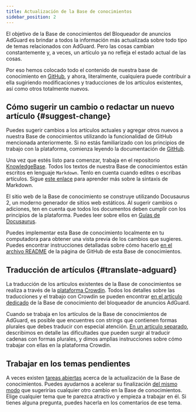 ```yaml
---
title: Actualización de la Base de conocimientos
sidebar_position: 2
---
```


El objetivo de la Base de conocimientos del Bloqueador de anuncios AdGuard es brindar a todos la información más actualizada sobre todo tipo de temas relacionados con AdGuard. Pero las cosas cambian constantemente y, a veces, un artículo ya no refleja el estado actual de las cosas.

Por eso hemos colocado todo el contenido de nuestra base de conocimiento en [GitHub](https://github.com/AdguardTeam/KnowledgeBase), y ahora, literalmente, cualquiera puede contribuir a ella sugiriendo modificaciones y traducciones de los artículos existentes, así como otros totalmente nuevos.

## Cómo sugerir un cambio o redactar un nuevo artículo {#suggest-change}

Puedes sugerir cambios a los artículos actuales y agregar otros nuevos a nuestra Base de conocimientos utilizando la funcionalidad de GitHub mencionada anteriormente. Si no estás familiarizado con los principios de trabajo con la plataforma, comienza leyendo la documentación de [GitHub](https://docs.github.com/en).

Una vez que estés listo para comenzar, trabaja en el repositorio [KnowledgeBase](https://github.com/AdguardTeam/KnowledgeBase). Todos los textos de nuestra Base de conocimientos están escritos en lenguaje `Markdown`. Tenlo en cuenta cuando edites o escribas artículos. Sigue [este enlace](https://docs.github.com/en/get-started/writing-on-github/getting-started-with-writing-and-formatting-on-github/basic-writing-and-formatting-syntax) para aprender más sobre la sintaxis de Markdown.

El sitio web de la Base de conocimiento se construye utilizando Docusaurus 2, un moderno generador de sitios web estáticos. Al sugerir cambios o adiciones, ten en cuenta que todos los documentos deben cumplir con los principios de la plataforma. Puedes leer sobre ellos en [Guías de Docusaurus](https://docusaurus.io/docs/category/guides).

Puedes implementar esta Base de conocimiento localmente en tu computadora para obtener una vista previa de los cambios que sugieres. Puedes encontrar instrucciones detalladas sobre cómo hacerlo [en el archivo README](https://github.com/AdguardTeam/KnowledgeBase#readme) de la página de GitHub de esta Base de conocimientos.

## Traducción de artículos {#translate-adguard}

La traducción de los artículos existentes de la Base de conocimientos se realiza a través de la [ plataforma Crowdin](https://crowdin.com/profile/adguard). Todos los detalles sobre las traducciones y el trabajo con Crowdin se pueden encontrar [en el artículo dedicado](../translate/guidelines) de la Base de conocimiento del bloqueador de anuncios AdGuard.

Cuando se trabaja en los artículos de la Base de conocimientos de AdGuard, es posible que encuentres con strings que contienen formas plurales que debes traducir con especial atención. [En un artículo separado](../translate/plural-forms), describimos en detalle las dificultades que pueden surgir al traducir cadenas con formas plurales, y dimos amplias instrucciones sobre cómo trabajar con ellas en la plataforma Crowdin.

## Trabajar en los temas pendientes

A veces existen [tareas abiertas](https://github.com/AdguardTeam/KnowledgeBase/issues) acerca de la actualización de la Base de conocimientos. Puedes ayudarnos a acelerar su finalización [del mismo modo](#suggest-change) que sugerirías cualquier otro cambio en la Base de conocimientos. Elige cualquier tema que te parezca atractivo y empieza a trabajar en él. Si tienes alguna pregunta, puedes hacerla en los comentarios de ese tema.
